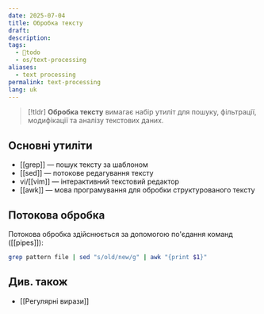 ```yaml
---
date: 2025-07-04
title: Обробка тексту
draft: 
description: 
tags:
  - 🌱todo
  - os/text-processing
aliases:
  - text processing
permalink: text-processing
lang: uk
---
```


> [!tldr]
> **Обробка тексту** вимагає набір утиліт для пошуку, фільтрації, модифікації та аналізу текстових даних.

## Основні утиліти

- [[grep]] — пошук тексту за шаблоном
- [[sed]] — потокове редагування тексту
- vi/[[vim]] — інтерактивний текстовий редактор
- [[awk]] — мова програмування для обробки структурованого тексту

## Потокова обробка

Потокова обробка здійснюється за допомогою по'єдання команд ([[pipes]]):

```bash
grep pattern file | sed "s/old/new/g" | awk "{print $1}"
```

## Див. також

- [[Регулярні вирази]]
